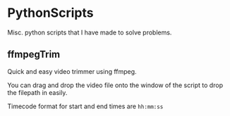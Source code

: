 # PythonScripts
Misc. python scripts that I have made to solve problems.

## ffmpegTrim
Quick and easy video trimmer using ffmpeg.

You can drag and drop the video file onto the window of the script to drop the filepath in easily.

Timecode format for start and end times are ```hh:mm:ss```
